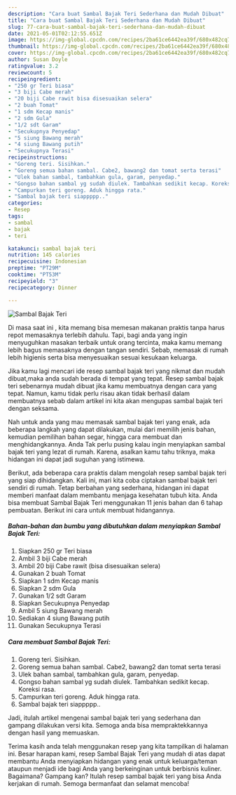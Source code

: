 ```yaml
---
description: "Cara buat Sambal Bajak Teri Sederhana dan Mudah Dibuat"
title: "Cara buat Sambal Bajak Teri Sederhana dan Mudah Dibuat"
slug: 77-cara-buat-sambal-bajak-teri-sederhana-dan-mudah-dibuat
date: 2021-05-01T02:12:55.651Z
image: https://img-global.cpcdn.com/recipes/2ba61ce6442ea39f/680x482cq70/sambal-bajak-teri-foto-resep-utama.jpg
thumbnail: https://img-global.cpcdn.com/recipes/2ba61ce6442ea39f/680x482cq70/sambal-bajak-teri-foto-resep-utama.jpg
cover: https://img-global.cpcdn.com/recipes/2ba61ce6442ea39f/680x482cq70/sambal-bajak-teri-foto-resep-utama.jpg
author: Susan Doyle
ratingvalue: 3.2
reviewcount: 5
recipeingredient:
- "250 gr Teri biasa"
- "3 biji Cabe merah"
- "20 biji Cabe rawit bisa disesuaikan selera"
- "2 buah Tomat"
- "1 sdm Kecap manis"
- "2 sdm Gula"
- "1/2 sdt Garam"
- "Secukupnya Penyedap"
- "5 siung Bawang merah"
- "4 siung Bawang putih"
- "Secukupnya Terasi"
recipeinstructions:
- "Goreng teri. Sisihkan."
- "Goreng semua bahan sambal. Cabe2, bawang2 dan tomat serta terasi"
- "Ulek bahan sambal, tambahkan gula, garam, penyedap."
- "Gongso bahan sambal yg sudah diulek. Tambahkan sedikit kecap. Koreksi rasa."
- "Campurkan teri goreng. Aduk hingga rata."
- "Sambal bajak teri siappppp.."
categories:
- Resep
tags:
- sambal
- bajak
- teri

katakunci: sambal bajak teri 
nutrition: 145 calories
recipecuisine: Indonesian
preptime: "PT29M"
cooktime: "PT53M"
recipeyield: "3"
recipecategory: Dinner

---
```



![Sambal Bajak Teri](https://img-global.cpcdn.com/recipes/2ba61ce6442ea39f/680x482cq70/sambal-bajak-teri-foto-resep-utama.jpg)

Di masa  saat ini , kita memang bisa memesan makanan praktis tanpa harus repot memasaknya terlebih dahulu. Tapi, bagi anda yang ingin menyuguhkan masakan terbaik untuk orang tercinta, maka kamu memang lebih bagus memasaknya dengan tangan sendiri. Sebab, memasak di rumah lebih higienis serta bisa menyesuaikan sesuai kesukaan keluarga.

Jika kamu lagi mencari ide resep sambal bajak teri yang nikmat dan mudah dibuat,maka anda sudah berada di tempat yang tepat. Resep sambal bajak teri  sebenarnya mudah dibuat jika kamu membuatnya dengan cara yang tepat. Namun, kamu tidak perlu risau akan tidak berhasil dalam membuatnya 
sebab dalam artikel ini kita akan mengupas sambal bajak teri dengan seksama.  



Nah untuk anda yang mau memasak sambal bajak teri yang enak, ada beberapa langkah yang dapat dilakukan, mulai dari memilih jenis bahan, kemudian pemilihan bahan segar, hingga cara membuat dan menghidangkannya. Anda Tak perlu pusing kalau ingin menyiapkan sambal bajak teri yang lezat di rumah. Karena, asalkan kamu  tahu triknya, maka hidangan ini dapat jadi suguhan yang istimewa.

Berikut, ada beberapa cara praktis  dalam mengolah resep sambal bajak teri yang siap dihidangkan. Kali ini, mari kita coba ciptakan sambal bajak teri sendiri di rumah. Tetap berbahan yang sederhana, hidangan ini dapat memberi manfaat dalam membantu menjaga kesehatan tubuh kita. Anda bisa membuat Sambal Bajak Teri menggunakan 11 jenis bahan dan 6 tahap pembuatan. Berikut ini cara untuk membuat hidangannya.

<!--inarticleads1-->

##### Bahan-bahan dan bumbu yang dibutuhkan dalam menyiapkan Sambal Bajak Teri:

1. Siapkan 250 gr Teri biasa
1. Ambil 3 biji Cabe merah
1. Ambil 20 biji Cabe rawit (bisa disesuaikan selera)
1. Gunakan 2 buah Tomat
1. Siapkan 1 sdm Kecap manis
1. Siapkan 2 sdm Gula
1. Gunakan 1/2 sdt Garam
1. Siapkan Secukupnya Penyedap
1. Ambil 5 siung Bawang merah
1. Sediakan 4 siung Bawang putih
1. Gunakan Secukupnya Terasi




<!--inarticleads2-->

##### Cara membuat Sambal Bajak Teri:

1. Goreng teri. Sisihkan.
1. Goreng semua bahan sambal. Cabe2, bawang2 dan tomat serta terasi
1. Ulek bahan sambal, tambahkan gula, garam, penyedap.
1. Gongso bahan sambal yg sudah diulek. Tambahkan sedikit kecap. Koreksi rasa.
1. Campurkan teri goreng. Aduk hingga rata.
1. Sambal bajak teri siappppp..




Jadi, itulah artikel mengenai  sambal bajak teri  yang sederhana dan gampang dilakukan versi kita. Semoga anda bisa mempraktekkannya dengan hasil yang memuaskan. 

Terima kasih anda telah menggunakan resep yang kita tampilkan di halaman ini. Besar harapan kami, resep  Sambal Bajak Teri yang mudah di atas dapat membantu Anda menyiapkan hidangan yang enak untuk keluarga/teman ataupun menjadi ide bagi Anda yang berkeinginan untuk berbisnis kuliner. Bagaimana? Gampang kan? Itulah resep sambal bajak teri yang bisa Anda kerjakan di rumah. Semoga bermanfaat dan selamat mencoba!

